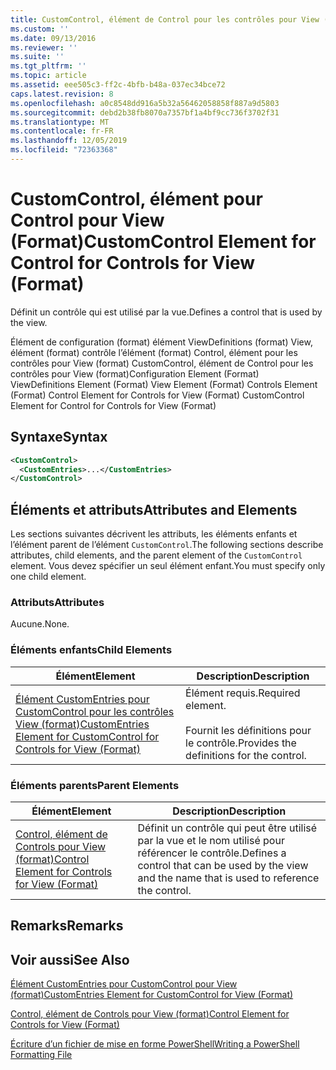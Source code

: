 ```yaml
---
title: CustomControl, élément de Control pour les contrôles pour View (format) | Microsoft Docs
ms.custom: ''
ms.date: 09/13/2016
ms.reviewer: ''
ms.suite: ''
ms.tgt_pltfrm: ''
ms.topic: article
ms.assetid: eee505c3-ff2c-4bfb-b48a-037ec34bce72
caps.latest.revision: 8
ms.openlocfilehash: a0c8548dd916a5b32a56462058858f887a9d5803
ms.sourcegitcommit: debd2b38fb8070a7357bf1a4bf9cc736f3702f31
ms.translationtype: MT
ms.contentlocale: fr-FR
ms.lasthandoff: 12/05/2019
ms.locfileid: "72363368"
---
```

# <a name="customcontrol-element-for-control-for-controls-for-view-format"></a><span data-ttu-id="c8d44-102">CustomControl, élément pour Control pour View (Format)</span><span class="sxs-lookup"><span data-stu-id="c8d44-102">CustomControl Element for Control for Controls for View (Format)</span></span>

<span data-ttu-id="c8d44-103">Définit un contrôle qui est utilisé par la vue.</span><span class="sxs-lookup"><span data-stu-id="c8d44-103">Defines a control that is used by the view.</span></span>

<span data-ttu-id="c8d44-104">Élément de configuration (format) élément ViewDefinitions (format) View, élément (format) contrôle l’élément (format) Control, élément pour les contrôles pour View (format) CustomControl, élément de Control pour les contrôles pour View (format)</span><span class="sxs-lookup"><span data-stu-id="c8d44-104">Configuration Element (Format) ViewDefinitions Element (Format) View Element (Format) Controls Element (Format) Control Element for Controls for View (Format) CustomControl Element for Control for Controls for View (Format)</span></span>

## <a name="syntax"></a><span data-ttu-id="c8d44-105">Syntaxe</span><span class="sxs-lookup"><span data-stu-id="c8d44-105">Syntax</span></span>

```xml
<CustomControl>
  <CustomEntries>...</CustomEntries>
</CustomControl>
```

## <a name="attributes-and-elements"></a><span data-ttu-id="c8d44-106">Éléments et attributs</span><span class="sxs-lookup"><span data-stu-id="c8d44-106">Attributes and Elements</span></span>

<span data-ttu-id="c8d44-107">Les sections suivantes décrivent les attributs, les éléments enfants et l’élément parent de l’élément `CustomControl`.</span><span class="sxs-lookup"><span data-stu-id="c8d44-107">The following sections describe attributes, child elements, and the parent element of the `CustomControl` element.</span></span> <span data-ttu-id="c8d44-108">Vous devez spécifier un seul élément enfant.</span><span class="sxs-lookup"><span data-stu-id="c8d44-108">You must specify only one child element.</span></span>

### <a name="attributes"></a><span data-ttu-id="c8d44-109">Attributs</span><span class="sxs-lookup"><span data-stu-id="c8d44-109">Attributes</span></span>

<span data-ttu-id="c8d44-110">Aucune.</span><span class="sxs-lookup"><span data-stu-id="c8d44-110">None.</span></span>

### <a name="child-elements"></a><span data-ttu-id="c8d44-111">Éléments enfants</span><span class="sxs-lookup"><span data-stu-id="c8d44-111">Child Elements</span></span>

|<span data-ttu-id="c8d44-112">Élément</span><span class="sxs-lookup"><span data-stu-id="c8d44-112">Element</span></span>|<span data-ttu-id="c8d44-113">Description</span><span class="sxs-lookup"><span data-stu-id="c8d44-113">Description</span></span>|
|-------------|-----------------|
|[<span data-ttu-id="c8d44-114">Élément CustomEntries pour CustomControl pour les contrôles View (format)</span><span class="sxs-lookup"><span data-stu-id="c8d44-114">CustomEntries Element for CustomControl for Controls for View (Format)</span></span>](./customentries-element-for-customcontrol-for-controls-for-view-format.md)|<span data-ttu-id="c8d44-115">Élément requis.</span><span class="sxs-lookup"><span data-stu-id="c8d44-115">Required element.</span></span><br /><br /> <span data-ttu-id="c8d44-116">Fournit les définitions pour le contrôle.</span><span class="sxs-lookup"><span data-stu-id="c8d44-116">Provides the definitions for the control.</span></span>|

### <a name="parent-elements"></a><span data-ttu-id="c8d44-117">Éléments parents</span><span class="sxs-lookup"><span data-stu-id="c8d44-117">Parent Elements</span></span>

|<span data-ttu-id="c8d44-118">Élément</span><span class="sxs-lookup"><span data-stu-id="c8d44-118">Element</span></span>|<span data-ttu-id="c8d44-119">Description</span><span class="sxs-lookup"><span data-stu-id="c8d44-119">Description</span></span>|
|-------------|-----------------|
|[<span data-ttu-id="c8d44-120">Control, élément de Controls pour View (format)</span><span class="sxs-lookup"><span data-stu-id="c8d44-120">Control Element for Controls for View (Format)</span></span>](./control-element-for-controls-for-view-format.md)|<span data-ttu-id="c8d44-121">Définit un contrôle qui peut être utilisé par la vue et le nom utilisé pour référencer le contrôle.</span><span class="sxs-lookup"><span data-stu-id="c8d44-121">Defines a control that can be used by the view and the name that is used to reference the control.</span></span>|

## <a name="remarks"></a><span data-ttu-id="c8d44-122">Remarks</span><span class="sxs-lookup"><span data-stu-id="c8d44-122">Remarks</span></span>

## <a name="see-also"></a><span data-ttu-id="c8d44-123">Voir aussi</span><span class="sxs-lookup"><span data-stu-id="c8d44-123">See Also</span></span>

[<span data-ttu-id="c8d44-124">Élément CustomEntries pour CustomControl pour View (format)</span><span class="sxs-lookup"><span data-stu-id="c8d44-124">CustomEntries Element for CustomControl for View (Format)</span></span>](./customentries-element-for-customcontrol-for-controls-for-configuration-format.md)

[<span data-ttu-id="c8d44-125">Control, élément de Controls pour View (format)</span><span class="sxs-lookup"><span data-stu-id="c8d44-125">Control Element for Controls for View (Format)</span></span>](./control-element-for-controls-for-view-format.md)

[<span data-ttu-id="c8d44-126">Écriture d’un fichier de mise en forme PowerShell</span><span class="sxs-lookup"><span data-stu-id="c8d44-126">Writing a PowerShell Formatting File</span></span>](./writing-a-powershell-formatting-file.md)
